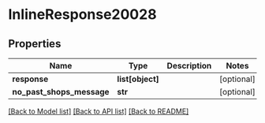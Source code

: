 # InlineResponse20028

## Properties
Name | Type | Description | Notes
------------ | ------------- | ------------- | -------------
**response** | **list[object]** |  | [optional] 
**no_past_shops_message** | **str** |  | [optional] 

[[Back to Model list]](../README.md#documentation-for-models) [[Back to API list]](../README.md#documentation-for-api-endpoints) [[Back to README]](../README.md)

